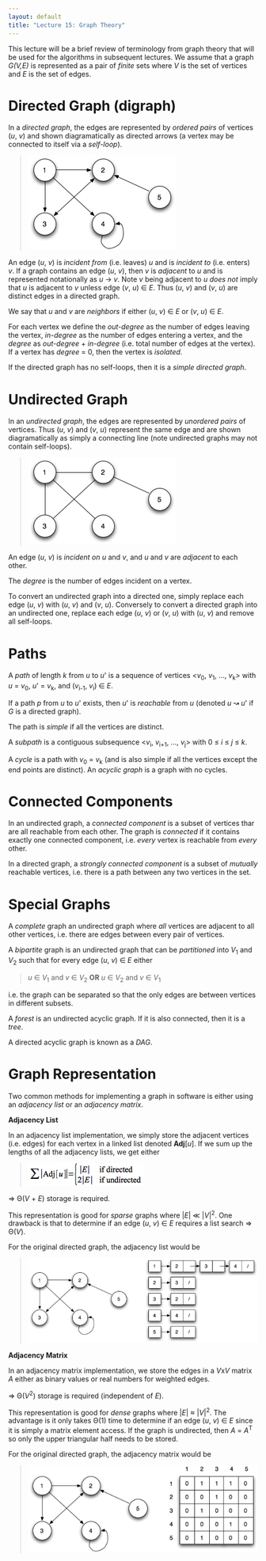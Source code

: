 ```yaml
---
layout: default
title: "Lecture 15: Graph Theory"
---
```


This lecture will be a brief review of terminology from graph theory that will be used for the algorithms in subsequent lectures. We assume that a graph *G(V,E)* is represented as a pair of *finite* sets where *V* is the set of vertices and *E* is the set of edges.

Directed Graph (digraph)
========================

In a *directed graph*, the edges are represented by *ordered pairs* of vertices (*u*, *v*) and shown diagramatically as directed arrows (a vertex may be connected to itself via a *self-loop*).

> ![image](images/lecture15/digraph.png)

An edge (*u*, *v*) is *incident from* (i.e. leaves) *u* and is *incident to* (i.e. enters) *v*. If a graph contains an edge (*u*, *v*), then *v* is *adjacent* to *u* and is represented notationally as *u* → *v*. Note *v* being adjacent to *u* *does not* imply that *u* is adjacent to *v* unless edge (*v*, *u*) ∈ *E*. Thus (*u*, *v*) and (*v*, *u*) are distinct edges in a directed graph.

We say that *u* and *v* are *neighbors* if either (*u*, *v*) ∈ *E* or (*v*, *u*) ∈ *E*.

For each vertex we define the *out-degree* as the number of edges leaving the vertex, *in-degree* as the number of edges entering a vertex, and the *degree* as *out-degree* + *in-degree* (i.e. total number of edges at the vertex). If a vertex has *degree* = 0, then the vertex is *isolated*.

If the directed graph has no self-loops, then it is a *simple directed graph*.

Undirected Graph
================

In an *undirected graph*, the edges are represented by *unordered pairs* of vertices. Thus (*u*, *v*) and (*v*, *u*) represent the same edge and are shown diagramatically as simply a connecting line (note undirected graphs may not contain self-loops).

> ![image](images/lecture15/undigraph.png)

An edge (*u*, *v*) is *incident on* *u* and *v*, and *u* and *v* are *adjacent* to each other.

The *degree* is the number of edges incident on a vertex.

To convert an undirected graph into a directed one, simply replace each edge (*u*, *v*) with (*u*, *v*) and (*v*, *u*). Conversely to convert a directed graph into an undirected one, replace each edge (*u*, *v*) or (*v*, *u*) with (*u*, *v*) and remove all self-loops.

Paths
=====

A *path* of length *k* from *u* to *u*' is a sequence of vertices \<*v*<sub>0</sub>, *v*<sub>1</sub>, ..., *v*<sub>k</sub>\> with *u* = *v*<sub>0</sub>, *u*' = *v*<sub>k</sub>, and (*v*<sub>i-1</sub>, *v*<sub>i</sub>) ∈ *E*.

If a path *p* from *u* to *u*' exists, then *u*' is *reachable* from *u* (denoted *u* ↝ *u*' if *G* is a directed graph).

The path is *simple* if all the vertices are distinct.

A *subpath* is a contiguous subsequence \<*v*<sub>i</sub>, *v*<sub>i+1</sub>, ..., *v*<sub>j</sub>\> with 0 ≤ *i* ≤ *j* ≤ *k*.

A *cycle* is a path with *v*<sub>0</sub> = *v*<sub>k</sub> (and is also simple if all the vertices except the end points are distinct). An *acyclic graph* is a graph with no cycles.

Connected Components
====================

In an undirected graph, a *connected component* is a subset of vertices thar are all reachable from each other. The graph is *connected* if it contains exactly one connected component, i.e. *every* vertex is reachable from *every* other.

In a directed graph, a *strongly connected component* is a subset of *mutually* reachable vertices, i.e. there is a path between any two vertices in the set.

Special Graphs
==============

A *complete* graph an undirected graph where *all* vertices are adjacent to all other vertices, i.e. there are edges between every pair of vertices.

A *bipartite* graph is an undirected graph that can be *partitioned* into *V*<sub>1</sub> and *V*<sub>2</sub> such that for every edge (*u*, *v*) ∈ *E* either

> *u* ∈ *V*<sub>1</sub> and *v* ∈ *V*<sub>2</sub> **OR** *u* ∈ *V*<sub>2</sub> and *v* ∈ *V*<sub>1</sub>

i.e. the graph can be separated so that the only edges are between vertices in different subsets.

A *forest* is an undirected acyclic graph. If it is also connected, then it is a *tree*.

A directed acyclic graph is known as a *DAG*.

Graph Representation
====================

Two common methods for implementing a graph in software is either using an *adjacency list* or an *adjacency matrix*.

**Adjacency List**

In an adjacency list implementation, we simply store the adjacent vertices (i.e. edges) for each vertex in a linked list denoted **Adj**[*u*]. If we sum up the lengths of all the adjacency lists, we get either

> ![image](images/lecture15/adjlist.png)

⇒ Θ(*V* + *E*) storage is required.

This representation is good for *sparse* graphs where |*E*| ≪ |*V*|<sup>2</sup>. One drawback is that to determine if an edge (*u*, *v*) ∈ *E* requires a list search ⇒ Θ(*V*).

For the original directed graph, the adjacency list would be

> ![image](images/lecture15/adjlistexample.png)

**Adjacency Matrix**

In an adjacency matrix implementation, we store the edges in a *V*x*V* matrix *A* either as binary values or real numbers for weighted edges.

⇒ Θ(*V*<sup>2</sup>) storage is required (independent of *E*).

This representation is good for *dense* graphs where |*E*| ≈ |*V*|<sup>2</sup>. The advantage is it only takes Θ(1) time to determine if an edge (*u*, *v*) ∈ *E* since it is simply a matrix element access. If the graph is undirected, then *A* = *A*<sup>T</sup> so only the upper triangular half needs to be stored.

For the original directed graph, the adjacency matrix would be

> ![image](images/lecture15/adjmatexample.png)

